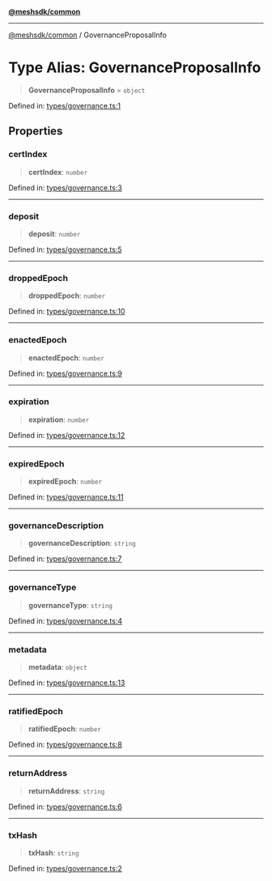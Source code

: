 [**@meshsdk/common**](../README.md)

***

[@meshsdk/common](../globals.md) / GovernanceProposalInfo

# Type Alias: GovernanceProposalInfo

> **GovernanceProposalInfo** = `object`

Defined in: [types/governance.ts:1](https://github.com/MeshJS/mesh/blob/1abde1553cbd7cf2cf4e40197fc0de9e4a7d0f49/packages/mesh-common/src/types/governance.ts#L1)

## Properties

### certIndex

> **certIndex**: `number`

Defined in: [types/governance.ts:3](https://github.com/MeshJS/mesh/blob/1abde1553cbd7cf2cf4e40197fc0de9e4a7d0f49/packages/mesh-common/src/types/governance.ts#L3)

***

### deposit

> **deposit**: `number`

Defined in: [types/governance.ts:5](https://github.com/MeshJS/mesh/blob/1abde1553cbd7cf2cf4e40197fc0de9e4a7d0f49/packages/mesh-common/src/types/governance.ts#L5)

***

### droppedEpoch

> **droppedEpoch**: `number`

Defined in: [types/governance.ts:10](https://github.com/MeshJS/mesh/blob/1abde1553cbd7cf2cf4e40197fc0de9e4a7d0f49/packages/mesh-common/src/types/governance.ts#L10)

***

### enactedEpoch

> **enactedEpoch**: `number`

Defined in: [types/governance.ts:9](https://github.com/MeshJS/mesh/blob/1abde1553cbd7cf2cf4e40197fc0de9e4a7d0f49/packages/mesh-common/src/types/governance.ts#L9)

***

### expiration

> **expiration**: `number`

Defined in: [types/governance.ts:12](https://github.com/MeshJS/mesh/blob/1abde1553cbd7cf2cf4e40197fc0de9e4a7d0f49/packages/mesh-common/src/types/governance.ts#L12)

***

### expiredEpoch

> **expiredEpoch**: `number`

Defined in: [types/governance.ts:11](https://github.com/MeshJS/mesh/blob/1abde1553cbd7cf2cf4e40197fc0de9e4a7d0f49/packages/mesh-common/src/types/governance.ts#L11)

***

### governanceDescription

> **governanceDescription**: `string`

Defined in: [types/governance.ts:7](https://github.com/MeshJS/mesh/blob/1abde1553cbd7cf2cf4e40197fc0de9e4a7d0f49/packages/mesh-common/src/types/governance.ts#L7)

***

### governanceType

> **governanceType**: `string`

Defined in: [types/governance.ts:4](https://github.com/MeshJS/mesh/blob/1abde1553cbd7cf2cf4e40197fc0de9e4a7d0f49/packages/mesh-common/src/types/governance.ts#L4)

***

### metadata

> **metadata**: `object`

Defined in: [types/governance.ts:13](https://github.com/MeshJS/mesh/blob/1abde1553cbd7cf2cf4e40197fc0de9e4a7d0f49/packages/mesh-common/src/types/governance.ts#L13)

***

### ratifiedEpoch

> **ratifiedEpoch**: `number`

Defined in: [types/governance.ts:8](https://github.com/MeshJS/mesh/blob/1abde1553cbd7cf2cf4e40197fc0de9e4a7d0f49/packages/mesh-common/src/types/governance.ts#L8)

***

### returnAddress

> **returnAddress**: `string`

Defined in: [types/governance.ts:6](https://github.com/MeshJS/mesh/blob/1abde1553cbd7cf2cf4e40197fc0de9e4a7d0f49/packages/mesh-common/src/types/governance.ts#L6)

***

### txHash

> **txHash**: `string`

Defined in: [types/governance.ts:2](https://github.com/MeshJS/mesh/blob/1abde1553cbd7cf2cf4e40197fc0de9e4a7d0f49/packages/mesh-common/src/types/governance.ts#L2)
